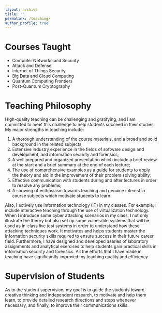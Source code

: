 ```yaml
---
layout: archive
title: ""
permalink: /teaching/
author_profile: true
---
```


<!-- {% include base_path %}

{% for post in site.teaching reversed %}
  {% include archive-single.html %}
{% endfor %} -->

Courses Taught
======
- Computer Networks and Security
- Attack and Defense
- Internet of Things Security
- Big Data and Cloud Computing    
- Quantum Computing Frontiers
- Post-Quantum Cryptography

Teaching Philosophy
======
High-quality teaching can be challenging and gratifying, and I am committed to meet this challenge to help
students succeed in their studies. My major strengths in teaching include:
1. A thorough understanding of the course materials, and a broad and solid background in the related subjects;
2. Extensive industry experience in the fields of software design and development, and information security and forensics;
3. A well prepared and organized presentation which include a brief review at the start and a brief summary at the end of each lecture;
4. The use of comprehensive examples as a guide for students to apply the theory and aid in the improvement of their problem solving ability;
5. Effective communication with students during and after lectures in order to resolve any problems;
6. A showing of enthusiasm towards teaching and genuine interest in course subjects which motivate students to learn.

Also, I actively use Information technology (IT) in my classes. For example, I include interactive teaching through the use of virtualization technology. When I introduce some cyber attacking scenarios in my class, I not only illustrate the theory but also set up some vulnerable systems that will be used as in-class live test systems in order to understand how these attacking techniques work. It motivates and helps students master the information security skills required to ensure success in their future career field. Furthermore, I have designed and developed aseries of laboratory assignments and analytical exercises to help students gain practical skills in information security and forensics. All the efforts that I have made in teaching have significantly improved my teaching quality and efficiency

Supervision of Students
======
As to the student supervision, my goal is to guide the students toward creative thinking and independent research, to motivate and help them learn, to provide detailed research directions and steps whenever necessary, and finally, to improve their communications skills.